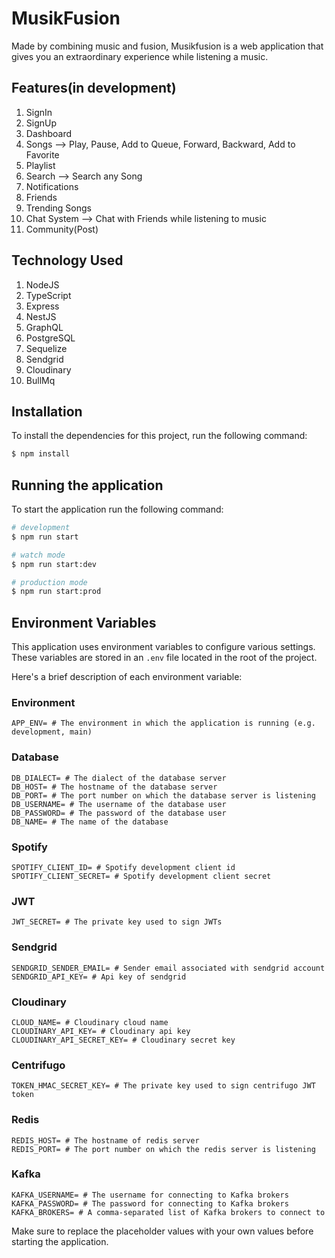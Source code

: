 # MusikFusion

Made by combining music and fusion, Musikfusion is a web application that gives you an extraordinary experience while listening a music.

## Features(in development)

1. SignIn
2. SignUp
3. Dashboard
4. Songs --> Play, Pause, Add to Queue, Forward, Backward, Add to Favorite
5. Playlist
6. Search --> Search any Song
7. Notifications
8. Friends
9. Trending Songs
10. Chat System --> Chat with Friends while listening to music
11. Community(Post)

## Technology Used

1. NodeJS
2. TypeScript
3. Express
4. NestJS
5. GraphQL
6. PostgreSQL
7. Sequelize
8. Sendgrid
9. Cloudinary
10. BullMq

## Installation

To install the dependencies for this project, run the following command:

```bash
$ npm install
```

## Running the application

To start the application run the following command:

```bash
# development
$ npm run start

# watch mode
$ npm run start:dev

# production mode
$ npm run start:prod
```

## Environment Variables

This application uses environment variables to configure various settings. These variables are stored in an `.env` file located in the root of the project.

Here's a brief description of each environment variable:

### Environment

```
APP_ENV= # The environment in which the application is running (e.g. development, main)
```

### Database

```
DB_DIALECT= # The dialect of the database server
DB_HOST= # The hostname of the database server
DB_PORT= # The port number on which the database server is listening
DB_USERNAME= # The username of the database user
DB_PASSWORD= # The password of the database user
DB_NAME= # The name of the database
```

### Spotify

```
SPOTIFY_CLIENT_ID= # Spotify development client id
SPOTIFY_CLIENT_SECRET= # Spotify development client secret
```

### JWT

```
JWT_SECRET= # The private key used to sign JWTs
```

### Sendgrid

```
SENDGRID_SENDER_EMAIL= # Sender email associated with sendgrid account
SENDGRID_API_KEY= # Api key of sendgrid
```

### Cloudinary

```
CLOUD_NAME= # Cloudinary cloud name
CLOUDINARY_API_KEY= # Cloudinary api key
CLOUDINARY_API_SECRET_KEY= # Cloudinary secret key
```

### Centrifugo

```
TOKEN_HMAC_SECRET_KEY= # The private key used to sign centrifugo JWT token
```

### Redis

```
REDIS_HOST= # The hostname of redis server
REDIS_PORT= # The port number on which the redis server is listening
```

### Kafka

```
KAFKA_USERNAME= # The username for connecting to Kafka brokers
KAFKA_PASSWORD= # The password for connecting to Kafka brokers
KAFKA_BROKERS= # A comma-separated list of Kafka brokers to connect to
```

Make sure to replace the placeholder values with your own values before starting the application.
